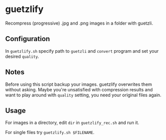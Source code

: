 # guetzlify

Recompress (progressive) .jpg and .png images in a folder with guetzli.

## Configuration

In `guetzlify.sh` specify path to `guetzli` and `convert` program and set your desired `quality`.

## Notes

Before using this script backup your images. guetzlify overwrites them without asking. Maybe you're unsatisfied with compression results and want to play around with `quality` setting, you need your original files again.

## Usage

For images in a directory, edit `dir` in `guetzlify_rec.sh` and run it.

For single files try `guetzlify.sh $FILENAME`.

